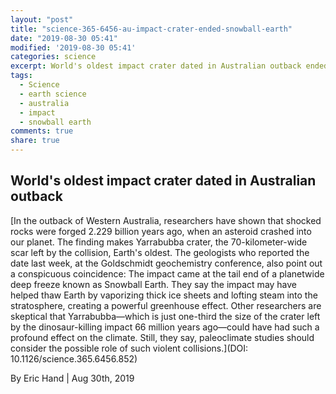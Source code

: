 ```yaml
---
layout: "post"
title: "science-365-6456-au-impact-crater-ended-snowball-earth"
date: "2019-08-30 05:41"
modified: '2019-08-30 05:41'
categories: science
excerpt: World's oldest impact crater dated in Australian outback ended snowball earth
tags:
  - Science
  - earth science
  - australia
  - impact
  - snowball earth
comments: true
share: true
---
```


## World's oldest impact crater dated in Australian outback

[In the outback of Western Australia, researchers have shown that shocked rocks were forged 2.229 billion years ago, when an asteroid crashed into our planet. The finding makes Yarrabubba crater, the 70-kilometer-wide scar left by the collision, Earth's oldest. The geologists who reported the date last week, at the Goldschmidt geochemistry conference, also point out a conspicuous coincidence: The impact came at the tail end of a planetwide deep freeze known as Snowball Earth. They say the impact may have helped thaw Earth by vaporizing thick ice sheets and lofting steam into the stratosphere, creating a powerful greenhouse effect. Other researchers are skeptical that Yarrabubba—which is just one-third the size of the crater left by the dinosaur-killing impact 66 million years ago—could have had such a profound effect on the climate. Still, they say, paleoclimate studies should consider the possible role of such violent collisions.](DOI: 10.1126/science.365.6456.852)

By Eric Hand | Aug 30th, 2019
